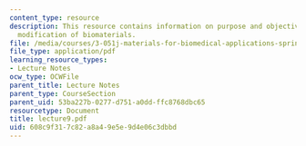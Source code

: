 ```yaml
---
content_type: resource
description: This resource contains information on purpose and objectives of surface
  modification of biomaterials.
file: /media/courses/3-051j-materials-for-biomedical-applications-spring-2006/608c9f317c82a8a49e5e9d4e06c3dbbd_lecture9.pdf
file_type: application/pdf
learning_resource_types:
- Lecture Notes
ocw_type: OCWFile
parent_title: Lecture Notes
parent_type: CourseSection
parent_uid: 53ba227b-0277-d751-a0dd-ffc8768dbc65
resourcetype: Document
title: lecture9.pdf
uid: 608c9f31-7c82-a8a4-9e5e-9d4e06c3dbbd
---
```

